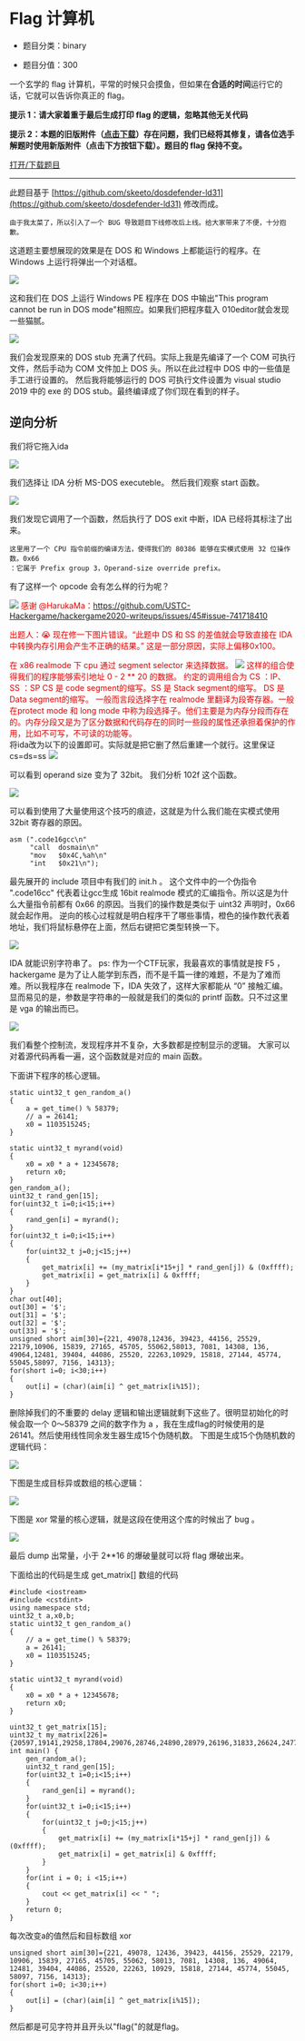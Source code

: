 # Flag 计算机

- 题目分类：binary

- 题目分值：300

一个玄学的 flag 计算机，平常的时候只会摸鱼，但如果在**合适的时间**运行它的话，它就可以告诉你真正的 flag。

**提示 1：请大家着重于最后生成打印 flag 的逻辑，忽略其他无关代码**

**提示 2：本题的旧版附件（[点击下载](src/get_flag_system/files/get_flag_system.exe)）存在问题，我们已经将其修复，请各位选手解题时使用新版附件（点击下方按钮下载）。题目的 flag 保持不变。**

[打开/下载题目](src/get_flag_system/get_flag_system_fixed.exe)

---

此题目基于 [https://github.com/skeeto/dosdefender-ld31](https://github.com/skeeto/dosdefender-ld31) 修改而成。

```
由于我太菜了，所以引入了一个 BUG 导致题目下线修改后上线。给大家带来了不便，十分抱歉。
```

这道题主要想展现的效果是在 DOS 和 Windows 上都能运行的程序。在 Windows 上运行将弹出一个对话框。

![](./pics/1.png)

这和我们在 DOS 上运行 Windows PE 程序在 DOS 中输出"This program cannot be run in DOS mode"相照应。如果我们把程序载入 010editor就会发现一些猫腻。

![](pics/2.png)

我们会发现原来的 DOS stub 充满了代码。实际上我是先编译了一个 COM 可执行文件，然后手动为 COM 文件加上 DOS 头。所以在此过程中 DOS 中的一些值是手工进行设置的。
然后我将能够运行的 DOS 可执行文件设置为 visual studio 2019 中的 exe 的 DOS stub。最终编译成了你们现在看到的样子。

## 逆向分析

我们将它拖入ida

![](pics/3.png)

我们选择让 IDA 分析 MS-DOS executeble。
然后我们观察 start 函数。

![](pics/4.png)

我们发现它调用了一个函数，然后执行了 DOS exit 中断，IDA 已经将其标注了出来。

```
这里用了一个 CPU 指令前缀的编译方法，使得我们的 80386 能够在实模式使用 32 位操作数。0x66
：它属于 Prefix group 3，Operand-size override prefix。
```
有了这样一个 opcode 会有怎么样的行为呢？

![](pics/5.png)
<font color="#dd0000">感谢 @HarukaMa：https://github.com/USTC-Hackergame/hackergame2020-writeups/issues/45#issue-741718410 

出题人：😭 现在修一下图片错误。“此题中 DS 和 SS 的差值就会导致直接在 IDA 中转换内存引用会产生不正确的结果。” 这是一部分原因，实际上偏移0x100。

在 x86 realmode 下 cpu 通过 segment selector 来选择数据。 
![](pics/12.png)
这样的组合使得我们的程序能够索引地址 0 - 2 ** 20 的数据。
约定的调用组合为 CS ：IP、 SS ：SP
CS 是 code segment的缩写。SS 是 Stack segment的缩写。 DS 是 Data segment的缩写。
一般而言段选择字在 realmode 里翻译为段寄存器。一般在protect mode 和 long mode 中称为段选择子。他们主要是为内存分段而存在的。内存分段又是为了区分数据和代码存在的同时一些段的属性还承担着保护的作用，比如不可写，不可读的功能等。
</font><br/>
将ida改为以下的设置即可。实际就是把它删了然后重建一个就行。这里保证cs=ds=ss
![](pics/13.png)




可以看到 operand size 变为了 32bit。
我们分析 102f 这个函数。

![](pics/6.png)

可以看到使用了大量使用这个技巧的痕迹，这就是为什么我们能在实模式使用 32bit 寄存器的原因。

```
asm (".code16gcc\n"
     "call  dosmain\n"
     "mov   $0x4C,%ah\n"
     "int   $0x21\n");
```
最先展开的 include 项目中有我们的 init.h 。
这个文件中的一个伪指令 ".code16cc" 代表着让gcc生成 16bit realmode 模式的汇编指令。所以这是为什么大量指令前都有 0x66 的原因。当我们的操作数是类似于 uint32 声明时，0x66 就会起作用。
逆向的核心过程就是明白程序干了哪些事情，橙色的操作数代表着地址，我们将鼠标悬停在上面，然后右键把它类型转换一下。

![](pics/14.png)

IDA 就能识别字符串了。
ps: 作为一个CTF玩家，我最喜欢的事情就是按 F5 ，hackergame 是为了让人能学到东西，而不是千篇一律的难题，不是为了难而难。所以我程序在 realmode 下，IDA 失效了，这样大家都能从 “0” 接触汇编。
显而易见的是，参数是字符串的一般就是我们的类似的 printf 函数。只不过这里是 vga 的输出而已。

![](pics/8.png)

我们看整个控制流，发现程序并不复杂，大多数都是控制显示的逻辑。
大家可以对着源代码再看一遍，这个函数就是对应的 main 函数。

下面讲下程序的核心逻辑。

```
static uint32_t gen_random_a()
{
    a = get_time() % 58379;
    // a = 26141;
    x0 = 1103515245;
}

static uint32_t myrand(void)
{
    x0 = x0 * a + 12345678;
    return x0;
}
gen_random_a();
uint32_t rand_gen[15];
for(uint32_t i=0;i<15;i++)
{
    rand_gen[i] = myrand();
}
for(uint32_t i=0;i<15;i++)
{
    for(uint32_t j=0;j<15;j++)
    {
        get_matrix[i] += (my_matrix[i*15+j] * rand_gen[j]) & (0xffff);
        get_matrix[i] = get_matrix[i] & 0xffff;
    }
}
char out[40];
out[30] = '$';
out[31] = '$';
out[32] = '$';
out[33] = '$';
unsigned short aim[30]={221, 49078,12436, 39423, 44156, 25529, 22179,10906, 15839, 27165, 45705, 55062,58013, 7081, 14308, 136, 49064,12481, 39404, 44086, 25520, 22263,10929, 15818, 27144, 45774, 55045,58097, 7156, 14313};
for(short i=0; i<30;i++)
{
    out[i] = (char)(aim[i] ^ get_matrix[i%15]);
}
```
删除掉我们的不重要的 delay 逻辑和输出逻辑就剩下这些了。很明显初始化的时候会取一个 0～58379 之间的数字作为 a ，我在生成flag的时候使用的是 26141。然后使用线性同余发生器生成15个伪随机数。
下图是生成15个伪随机数的逻辑代码：

![](pics/15.png)

下图是生成目标异或数组的核心逻辑：

![](pics/16.png)

下图是 xor 常量的核心逻辑，就是这段在使用这个库的时候出了 bug 。

![](pics/17.png)

最后 dump 出常量，小于 2**16 的爆破量就可以将 flag 爆破出来。

下面给出的代码是生成 get_matrix[] 数组的代码
```
#include <iostream>
#include <cstdint>
using namespace std;
uint32_t a,x0,b;
static uint32_t gen_random_a()
{
    // a = get_time() % 58379;
    a = 26141;
    x0 = 1103515245;
}

static uint32_t myrand(void)
{
    x0 = x0 * a + 12345678;
    return x0;
}

uint32_t get_matrix[15];
uint32_t my_matrix[226]={20597,19141,29258,17804,29076,28746,24890,28979,26196,31833,26624,24774,18916,29028,24033,22913,23436,25750,26539,21652,31296,22446,16506,21949,22761,30221,29477,29617,16497,23022,23179,30781,23877,29171,31665,26534,32159,22583,27525,28708,31216,17158,31988,32190,23747,21272,21278,24727,29984,25303,23445,23119,23155,26346,26389,30747,28948,31418,21323,31758,30911,18790,21312,25099,22348,25409,29357,22180,23588,28794,18133,25624,21972,23401,24821,31369,25187,31517,19840,28836,20794,20239,24523,30814,24016,17954,21227,16691,30290,23391,20482,24822,31968,30651,27908,22690,30875,31003,31747,19978,25482,18563,30143,27788,26658,26295,23244,27086,26456,24251,28647,22783,27460,19187,23252,24078,19203,26251,18113,19542,24533,16666,24038,32744,28670,30438,26379,18591,30109,26509,20947,27696,22945,27542,32128,25416,21675,19389,27085,29380,20163,21102,30936,30862,18230,21904,16938,16579,20641,27551,22740,24666,16836,23306,27661,26506,28623,29816,20166,29405,23982,30046,19365,24926,19029,32448,17567,17156,18678,28594,19769,28631,25769,31309,24457,30625,21825,29811,17112,31370,25345,24333,24005,31606,30942,21441,30599,22894,18015,19994,27901,26868,21948,27614,23449,21289,19588,19955,28133,16696,31509,26219,19946,27895,28760,28547,28315,16614,26006,17129,24769,24608,17714,17682,18532,17597,29247,28789,27011,29841,32640,17508,27662,23548,29514};
int main() {
    gen_random_a();
    uint32_t rand_gen[15];
    for(uint32_t i=0;i<15;i++)
    {
        rand_gen[i] = myrand();
    }
    for(uint32_t i=0;i<15;i++)
    {
        for(uint32_t j=0;j<15;j++)
        {
            get_matrix[i] += (my_matrix[i*15+j] * rand_gen[j]) & (0xffff);
            get_matrix[i] = get_matrix[i] & 0xffff;
        }
    }
    for(int i = 0; i <15;i++)
    {
        cout << get_matrix[i] << " ";
    }
    return 0;
}
```
每次改变a的值然后和目标数组 xor
```
unsigned short aim[30]={221, 49078, 12436, 39423, 44156, 25529, 22179, 10906, 15839, 27165, 45705, 55062, 58013, 7081, 14308, 136, 49064, 12481, 39404, 44086, 25520, 22263, 10929, 15818, 27144, 45774, 55045, 58097, 7156, 14313};
for(short i=0; i<30;i++)
{
    out[i] = (char)(aim[i] ^ get_matrix[i%15]);
}
```
然后都是可见字符并且开头以"flag{"的就是flag。
